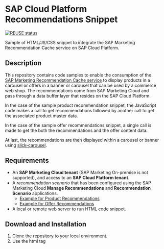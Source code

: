 # SAP Cloud Platform Recommendations Snippet

[![REUSE status](https://api.reuse.software/badge/github.com/SAP-samples/cloud-marketing-recommendation-ui-snippets)](https://api.reuse.software/info/github.com/SAP-samples/cloud-marketing-recommendation-ui-snippets)

Sample of HTML/JS/CSS snippet to integrate the SAP Marketing Recommendation Cache service on SAP Cloud Platform.

## Description

This repository contains code samples to enable the consumption of the [SAP Marketing Recommendation Cache service](https://api.sap.com/api/API_MKT_RECOMMENDATION_SRV/resource) to display products in a carousel or offers in a banner or carousel that can be used by a commerce web shop. The recommendations come from SAP Marketing Cloud and pass through a data buffer layer that resides on the SAP Cloud Platform.

In the case of the sample product recommendation snippet, the JavaScript code makes a call to get recommendations followed by another call to get the associated product master data.

In the case of the sample offer recommendations snippet, a single call is made to get the both the recommendations and the offer content data.

At last, the recommendations are then displayed within a carousel or banner using [slick-carousel](https://github.com/kenwheeler/slick).

## Requirements

* An **SAP Marketing Cloud tenant** (SAP Marketing On-premise is not supported), and access to an **SAP Cloud Platform tenant**.
* A *recommendation scenario* that has been configured using the SAP Marketing Cloud **Manage Recommendations** and **Recommendation Scenario** applications.
    * [Example for Product Recommendations](https://help.sap.com/viewer/b88f770e4b7c4ecead5477e7a6c7b8f7/1902.500/en-US/f2b2a435679e4edbbc9821f967445a6a.html)
    * [Example for Offer Recommendations](https://help.sap.com/viewer/b88f770e4b7c4ecead5477e7a6c7b8f7/2008.500/en-US/e72bbecf89b344d8bad5963446889158.html)
* A local or remote web server to run HTML code snippet.

## Download and Installation

1. Clone the repository to your local environment.
2. Use the html tag <script> inside your HTML page to include the JavaScript file from the following based on your scenario:
	* reco_product_carousel.js
	* reco_offer_banner.js
	* reco_offer_carousel.js

Refer to [snippet_example.html](https://github.com/SAP-samples/cloud-marketing-recommendation-ui-snippets/blob/master/main/snippet_example.html) for its related code snippet.

## Configuration

There is no configuration required for the code snippet. The only requirement is to pass the mandatory parameters. As mentioned above,  an active recommendation scenario is required from the underlying SAP Marketing Cloud system. Please refer to the [SAP Marketing Cloud application help](https://help.sap.com/viewer/b88f770e4b7c4ecead5477e7a6c7b8f7/1902.500/en-US/b6e0e555fb26727fe10000000a44538d.html) for additional informations.

The recommendation scenario provides the values for some of the mandatory parameters (l54, k13, k14, v).

## Known Issues

There are currently no known issues.

## How to obtain support

SAP does not offer support for the sample codes.
These sample codes are provided as-is.

## License
Copyright (c) 2020 SAP SE or an SAP affiliate company. All rights reserved. This project is licensed under the Apache Software License, version 2.0 except as noted otherwise in the [LICENSE](LICENSES/Apache-2.0.txt).
